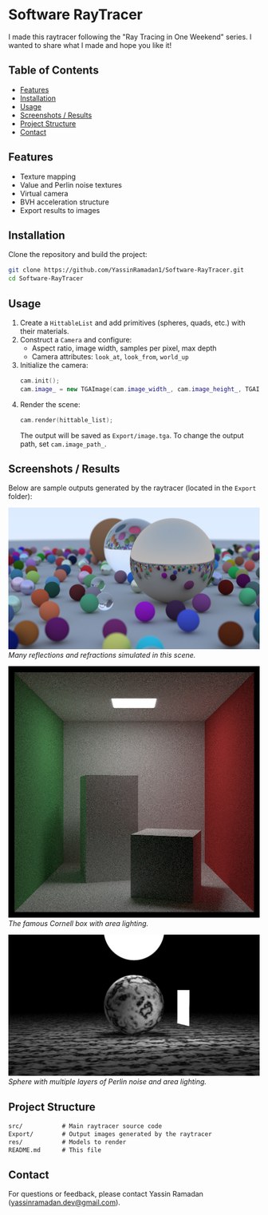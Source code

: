 # Software RayTracer

I made this raytracer following the "Ray Tracing in One Weekend" series. I wanted to share what I made and hope you like it!

## Table of Contents

- [Features](#features)
- [Installation](#installation)
- [Usage](#usage)
- [Screenshots / Results](#screenshots--results)
- [Project Structure](#project-structure)
- [Contact](#contact)

## Features

- Texture mapping
- Value and Perlin noise textures
- Virtual camera
- BVH acceleration structure
- Export results to images

## Installation

Clone the repository and build the project:

```bash
git clone https://github.com/YassinRamadan1/Software-RayTracer.git
cd Software-RayTracer
```

## Usage

1. Create a `HittableList` and add primitives (spheres, quads, etc.) with their materials.
2. Construct a `Camera` and configure:
   - Aspect ratio, image width, samples per pixel, max depth
   - Camera attributes: `look_at`, `look_from`, `world_up`
3. Initialize the camera:
   ```cpp
   cam.init();
   cam.image_ = new TGAImage(cam.image_width_, cam.image_height_, TGAImage::RGB);
   ```
4. Render the scene:
   ```cpp
   cam.render(hittable_list);
   ```
   The output will be saved as `Export/image.tga`. To change the output path, set `cam.image_path_`.

## Screenshots / Results

Below are sample outputs generated by the raytracer (located in the `Export` folder):

![Spheres](assets/RayTracinginOneWeekend.jpg)
*Many reflections and refractions simulated in this scene.*

![CornellBox](assets/CornellBox.jpg)
*The famous Cornell box with area lighting.*

![SphereWithLight](assets/SphereWithLight.jpg)
*Sphere with multiple layers of Perlin noise and area lighting.*

## Project Structure

```
src/           # Main raytracer source code
Export/        # Output images generated by the raytracer
res/           # Models to render
README.md      # This file
```

## Contact

For questions or feedback, please contact Yassin Ramadan (yassinramadan.dev@gmail.com).
